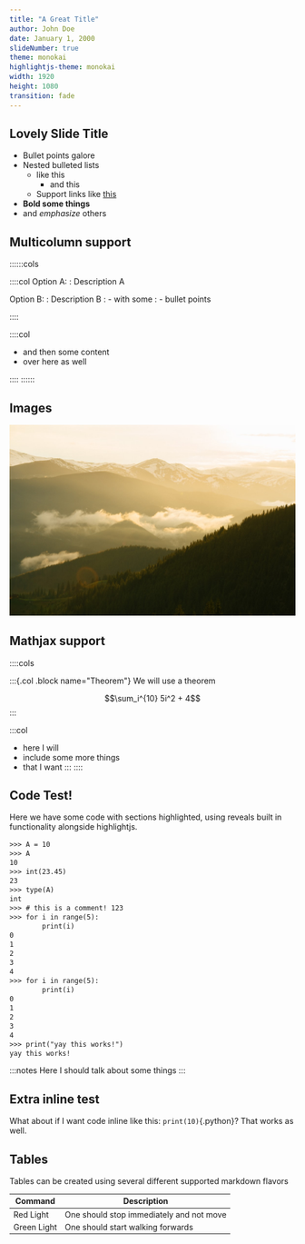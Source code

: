 ```yaml
---
title: "A Great Title"
author: John Doe
date: January 1, 2000
slideNumber: true
theme: monokai
highlightjs-theme: monokai
width: 1920
height: 1080
transition: fade
---
```



## Lovely Slide Title
- Bullet points galore
- Nested bulleted lists
	- like this
		- and this
	- Support links like [this](#)
- **Bold some things**
- and _emphasize_ others


## Multicolumn support

::::::cols

::::col
Option A:
 : Description A

 Option B:
  : Description B
  : - with some
  : - bullet points

::::

::::col
- and then some content
- over here as well

::::
::::::




## Images
![A lovely image](../images/example_image.jpeg)




## Mathjax support

::::cols

:::{.col .block name="Theorem"}
We will use a theorem

$$\sum_i^{10} 5i^2 + 4$$
:::

:::col
- here I will
- include some more things
- that I want
:::
::::


## Code Test!
Here we have some code with sections highlighted, using reveals built in functionality alongside highlightjs.

``` {.python-repl data-line-numbers="-|1-3|4,5|6-7|9-15|16-22"}
>>> A = 10
>>> A
10
>>> int(23.45)
23
>>> type(A)
int
>>> # this is a comment! 123
>>> for i in range(5):
		print(i)
0
1
2
3
4
>>> for i in range(5):
		print(i)
0
1
2
3
4
>>> print("yay this works!")
yay this works!
```

<!-- Presenter notes -->
:::notes
Here I should talk about some things
:::


## Extra inline test
What about if I want code inline like this: `print(10)`{.python}? That works as well.


## Tables
Tables can be created using several different supported markdown flavors

| Command     | Description                              |
|-------------|------------------------------------------|
| Red Light   | One should stop immediately and not move |
| Green Light | One should start walking forwards        |
